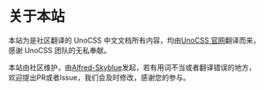 # 关于本站

本站为是社区翻译的 UnoCSS 中文文档所有内容，均由[UnoCSS 官网](https://unocss.org/)翻译而来，感谢 UnoCSS 团队的无私奉献。

本站由社区维护，由[Alfred-Skyblue](https://github.com/Alfred-Skyblue)发起，若有用词不当或者翻译错误的地方，欢迎提出PR或者Issue，我们会及时修改，感谢您的参与。

